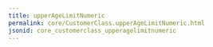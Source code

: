 ```yaml
---
title: upperAgeLimitNumeric
permalink: core/CustomerClass.upperAgeLimitNumeric.html
jsonid: core_customerclass_upperagelimitnumeric
---
```

